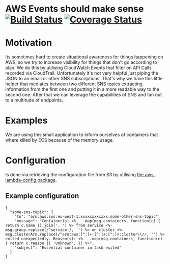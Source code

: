 # AWS Events should make sense [![Build Status](https://travis-ci.org/trademachines/aws-events-should-make-sense.svg?branch=master)](https://travis-ci.org/trademachines/aws-events-should-make-sense) [![Coverage Status](https://coveralls.io/repos/github/trademachines/aws-events-should-make-sense/badge.svg?branch=master)](https://coveralls.io/github/trademachines/aws-events-should-make-sense?branch=master)

# Motivation

Its sometimes hard to create situational awareness for things happening on AWS, so we try to increase visibility
for things that don't go according to plan. We do this by utilising CloudWatch Events that filter on API Calls
recorded via CloudTrail. Unfortunately it's not very helpful just piping the JSON to an email or other SNS
subscriptions. That's why we have this little helper that mediates between two different SNS topics extracting
information from the first one and putting it in a more readable way to the second one. After that we can leverage
the capabilities of SNS and fan out to a multitude of endpoints. 

# Examples

We are using this small application to inform ourselves of containers that where killed by ECS because of
the memory usage.

# Configuration

Is done via retrieving the configuration file from S3 by utilising [the aws-lambda-config package](https://www.npmjs.com/package/aws-lambda-config).

## Example configuration

````
{
  "some-sns-topic": {
    "to": "arn:aws:sns:eu-west-1:xxxxxxxxxxxx:some-other-sns-topic",
    "message": "Container(s) <%- _.map(msg.containers, function(c) { return c.name }).join(', ') %> from service <%- msg.group.replace(/^service:/, '') %> on cluster <%- msg.clusterArn.replace(/^arn:aws:[^:]+:[^:]+:[^:]+:cluster\\//, '') %> exited unexpectedly. Reason(s): <%- _.map(msg.containers, function(c) { return c.reason || 'Unknown'; }) %>",
    "subject": "Essential container in task exited"
  }
}
````
